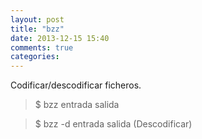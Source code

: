 ```yaml
---
layout: post
title: "bzz"
date: 2013-12-15 15:40
comments: true
categories: 
---
```

Codificar/descodificar ficheros.

>$ bzz entrada salida

>$ bzz -d entrada salida (Descodificar)

